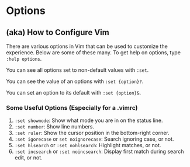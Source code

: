 # Options
## (aka) How to Configure Vim

There are various options in Vim that can be used to customize the experience.
Below are some of these many. To get help on options, type `:help options`.

You can see all options set to non-default values with `:set`.

You can see the value of an options with `:set {option}?`.

You can set an option to its default with `:set {option}&`.

### Some Useful Options (Especially for a .vimrc)

1. `:set showmode`: Show what mode you are in on the status line.
2. `:set number`: Show line numbers.
3. `:set ruler`: Show the cursor position in the bottom-right corner.
4. `:set igorecase` or `set noignorecase`: Search ignoring case, or not.
5. `:set hlsearch` or `:set nohlsearch`: Highlight matches, or not.
6. `:set incsearch` or `:set noincsearch`: Display first match during
search edit, or not.
